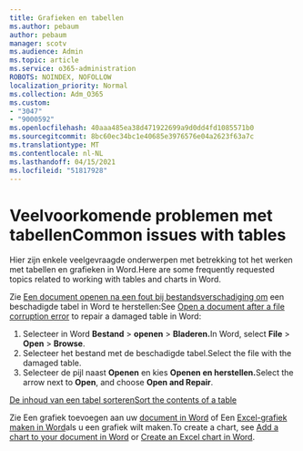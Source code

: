 ```yaml
---
title: Grafieken en tabellen
ms.author: pebaum
author: pebaum
manager: scotv
ms.audience: Admin
ms.topic: article
ms.service: o365-administration
ROBOTS: NOINDEX, NOFOLLOW
localization_priority: Normal
ms.collection: Adm_O365
ms.custom:
- "3047"
- "9000592"
ms.openlocfilehash: 40aaa485ea38d471922699a9d0dd4fd1085571b0
ms.sourcegitcommit: 8bc60ec34bc1e40685e3976576e04a2623f63a7c
ms.translationtype: MT
ms.contentlocale: nl-NL
ms.lasthandoff: 04/15/2021
ms.locfileid: "51817928"
---
```

# <a name="common-issues-with-tables"></a><span data-ttu-id="a60f8-102">Veelvoorkomende problemen met tabellen</span><span class="sxs-lookup"><span data-stu-id="a60f8-102">Common issues with tables</span></span> 

<span data-ttu-id="a60f8-103">Hier zijn enkele veelgevraagde onderwerpen met betrekking tot het werken met tabellen en grafieken in Word.</span><span class="sxs-lookup"><span data-stu-id="a60f8-103">Here are some frequently requested topics related to working with tables and charts in Word.</span></span>

<span data-ttu-id="a60f8-104">Zie [Een document openen na een fout bij bestandsverschadiging om](https://support.office.com/article/47df9d48-2165-4411-a699-1786ac734bc3) een beschadigde tabel in Word te herstellen:</span><span class="sxs-lookup"><span data-stu-id="a60f8-104">See [Open a document after a file corruption error](https://support.office.com/article/47df9d48-2165-4411-a699-1786ac734bc3) to repair a damaged table in Word:</span></span>

 1. <span data-ttu-id="a60f8-105">Selecteer in Word **Bestand**  >  **openen**  >  **Bladeren.**</span><span class="sxs-lookup"><span data-stu-id="a60f8-105">In Word, select **File** > **Open** > **Browse**.</span></span>
 2. <span data-ttu-id="a60f8-106">Selecteer het bestand met de beschadigde tabel.</span><span class="sxs-lookup"><span data-stu-id="a60f8-106">Select the file with the damaged table.</span></span>
 3. <span data-ttu-id="a60f8-107">Selecteer de pijl naast **Openen** en kies **Openen en herstellen.**</span><span class="sxs-lookup"><span data-stu-id="a60f8-107">Select the arrow next to **Open**, and choose **Open and Repair**.</span></span>

[<span data-ttu-id="a60f8-108">De inhoud van een tabel sorteren</span><span class="sxs-lookup"><span data-stu-id="a60f8-108">Sort the contents of a table</span></span>](https://support.office.com/article/F8392477-4613-49CD-ABA6-7C2E48F1D91F)

<span data-ttu-id="a60f8-109">Zie Een grafiek toevoegen aan uw [document in Word](https://support.office.com/article/ff48e3eb-5e04-4368-a39e-20df7c798932) of Een [Excel-grafiek maken in Word](https://support.office.com/article/11A7D2F0-4487-4A9B-BBC6-D50916CD4A57)als u een grafiek wilt maken.</span><span class="sxs-lookup"><span data-stu-id="a60f8-109">To create a chart, see [Add a chart to your document in Word](https://support.office.com/article/ff48e3eb-5e04-4368-a39e-20df7c798932) or [Create an Excel chart in Word](https://support.office.com/article/11A7D2F0-4487-4A9B-BBC6-D50916CD4A57).</span></span>
